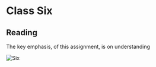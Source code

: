 # Class Six

## Reading

The key emphasis, of this assignment, is on understanding

![Six](photos/Six.jpg)